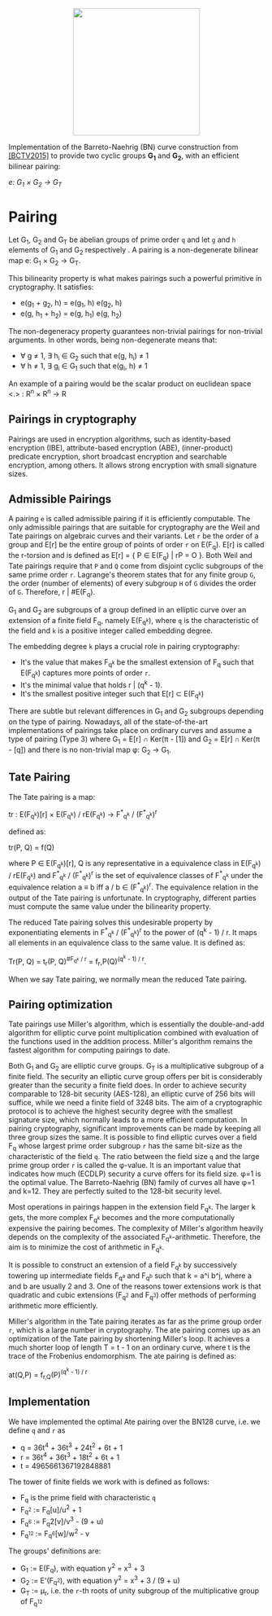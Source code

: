 <p align="center">
  <a href="http://www.adjoint.io"><img src="https://www.adjoint.io/assets/img/adjoint-logo@2x.png" width="250"/></a>
</p>


Implementation of the Barreto-Naehrig (BN) curve construction from
[[BCTV2015]](https://eprint.iacr.org/2013/879.pdf) to provide two cyclic groups
**G<sub>1</sub>** and **G<sub>2</sub>**, with an efficient bilinear pairing:

*e: G<sub>1</sub> × G<sub>2</sub> → G<sub>T</sub>*

# Pairing

Let G<sub>1</sub>, G<sub>2</sub> and G<sub>T</sub> be abelian groups of prime order `q` and let `g` and `h` elements of G<sub>1</sub> and G<sub>2</sub> respectively . A pairing is a non-degenerate bilinear map e: G<sub>1</sub> × G<sub>2</sub> → G<sub>T</sub>.

This bilinearity property is what makes pairings such a powerful primitive in cryptography. It satisfies:
- e(g<sub>1</sub> + g<sub>2</sub>, h) = e(g<sub>1</sub>, h) e(g<sub>2</sub>, h)
- e(g, h<sub>1</sub> + h<sub>2</sub>) = e(g, h<sub>1</sub>) e(g, h<sub>2</sub>)


The non-degeneracy property guarantees non-trivial pairings for non-trivial arguments. In other words, being non-degenerate means that:
- ∀ g ≠ 1, ∃ h<sub>i</sub> ∈ G<sub>2</sub> such that e(g, h<sub>i</sub>) ≠ 1
- ∀ h ≠ 1, ∃ g<sub>i</sub> ∈ G<sub>1</sub> such that e(g<sub>i</sub>, h) ≠ 1

An example of a pairing would be the scalar product on euclidean space <.> : R<sup>n</sup> × R<sup>n</sup> → R

## Pairings in cryptography

Pairings are used in encryption algorithms, such as identity-based encryption (IBE), attribute-based encryption (ABE), (inner-product) predicate encryption, short broadcast encryption and searchable encryption, among others. It allows strong encryption with small signature sizes.

## Admissible Pairings

A pairing `e` is called admissible pairing if it is efficiently computable. The only admissible pairings that are suitable for cryptography are the Weil and Tate pairings on algebraic curves and their variants. Let `r` be the order of a group and E[r] be the entire group of points of order `r` on E(F<sub>q</sub>). E[r] is called the r-torsion and is defined as E[r] = { P ∈ E(F<sub>q</sub>) | rP = O }. Both Weil and Tate pairings require that `P` and `Q` come from disjoint cyclic subgroups of the same prime order `r`. Lagrange's theorem states that for any finite group `G`, the order (number of elements) of every subgroup `H` of `G` divides the order of `G`. Therefore, r | #E(F<sub>q</sub>).

G<sub>1</sub> and G<sub>2</sub> are subgroups of a group defined in an elliptic curve over an extension of a finite field F<sub>q</sub>, namely E(F<sub>q<sup>k</sup></sub>), where `q` is the characteristic of the field and `k` is a positive integer called embedding degree.

The embedding degree `k` plays a crucial role in pairing cryptography:
- It's the value that makes  F<sub>q<sup>k</sup></sub> be the smallest extension of F<sub>q</sub> such that E(F<sub>q<sup>k</sup></sub>) captures more points of order `r`.
- It's the minimal value that holds r | (q<sup>k</sup> - 1).
- It's the smallest positive integer such that E[r] ⊂ E(F<sub>q<sup>k</sup></sub>)

There are subtle but relevant differences in G<sub>1</sub> and G<sub>2</sub> subgroups depending on the type of pairing. Nowadays, all of the state-of-the-art implementations of pairings take place on ordinary curves and assume a type of pairing (Type 3) where G<sub>1</sub> = E[r] ∩ Ker(π - [1]) and G<sub>2</sub> = E[r] ∩ Ker(π - [q]) and there is no non-trivial map φ: G<sub>2</sub> → G<sub>1</sub>.

## Tate Pairing

The Tate pairing is a map:

tr : E(F<sub>q<sup>k</sup></sub>)[r] × E(F<sub>q<sup>k</sup></sub>) / rE(F<sub>q<sup>k</sup></sub>) → F<sup>&ast;</sup><sub>q<sup>k</sup></sub> / (F<sup>&ast;</sup><sub>q<sup>k</sup></sub>)<sup>r</sup>

defined as:

tr(P, Q) = f(Q)

where P ∈ E(F<sub>q<sup>k</sup></sub>)[r], Q is any representative in a equivalence class in E(F<sub>q<sup>k</sup></sub>) / rE(F<sub>q<sup>k</sup></sub>) and F<sup>&ast;</sup><sub>q<sup>k</sup></sub> / (F<sup>&ast;</sup><sub>q<sup>k</sup></sub>)<sup>r</sup> is the set of equivalence classes of F<sup>&ast;</sup><sub>q<sup>k</sup></sub> under the equivalence relation a ≡ b iff a / b ∈ (F<sup>&ast;</sup><sub>q<sup>k</sup></sub>)<sup>r</sup>. The equivalence relation in the output of the Tate pairing is unfortunate. In cryptography, different parties must compute the same value under the bilinearity property.

The reduced Tate pairing solves this undesirable property by exponentiating elements in F<sup>&ast;</sup><sub>q<sup>k</sup></sub> / (F<sup>&ast;</sup><sub>q<sup>k</sup></sub>)<sup>r</sup> to the power of (q<sup>k</sup> - 1) / r. It maps all elements in an equivalence class to the same value. It is defined as:

Tr(P, Q) = t<sub>r</sub>(P, Q)<sup>#F<sub>q<sup>k</sup></sub> / r</sup> = f<sub>r</sub>,P(Q)<sup>(q<sup>k</sup> - 1) / r</sup>.

When we say Tate pairing, we normally mean the reduced Tate pairing.

## Pairing optimization

Tate pairings use Miller's algorithm, which is essentially the double-and-add algorithm for elliptic curve point multiplication combined with evaluation of the functions used in the addition process. Miller's algorithm remains the fastest algorithm for computing pairings to date.

Both G<sub>1</sub> and G<sub>2</sub> are elliptic curve groups. G<sub>T</sub> is a multiplicative subgroup of a finite field. The security an elliptic curve group offers per bit is considerably greater than the security a finite field does. In order to achieve security comparable to 128-bit security (AES-128), an elliptic curve of 256 bits will suffice, while we need a finite field of 3248 bits. The aim of a cryptographic protocol is to achieve the highest security degree with the smallest signature size, which normally leads to a more efficient computation. In pairing cryptography, significant improvements can be made by keeping all three group sizes the same. It is possible to find elliptic curves over a field F<sub>q</sub> whose largest prime order subgroup `r` has the same bit-size as the characteristic of the field `q`. The ratio between the field size `q` and the large prime group order `r` is called the φ-value. It is an important value that indicates how much (ECDLP) security a curve offers for its field size. φ=1 is the optimal value. The Barreto-Naehrig (BN) family of curves all have φ=1 and k=12. They are perfectly suited to the 128-bit security level.

Most operations in pairings happen in the extension field F<sub>q<sup>k</sup></sub>. The larger k gets, the more complex F<sub>q<sup>k</sup></sub> becomes and the more computationally expensive the pairing becomes. The complexity of Miller's algorithm heavily depends on the complexity of the associated F<sub>q<sup>k</sup></sub>-arithmetic. Therefore, the aim is to minimize the cost of arithmetic in F<sub>q<sup>k</sup></sub>.

It is possible to construct an extension of a field F<sub>q<sup>k</sup></sub> by successively towering up intermediate fields F<sub>q<sup>a</sup></sub> and F<sub>q<sup>b</sup></sub> such that k = a^i b^j, where a and b are usually 2 and 3. One of the reasons tower extensions work is that quadratic and cubic extensions (F<sub>q<sup>2</sup></sub> and F<sub>q<sup>3</sup></sub>) offer methods of performing arithmetic more efficiently.

Miller's algorithm in the Tate pairing iterates as far as the prime group order `r`, which is a large number in cryptography. The ate pairing comes up as an optimization of the Tate pairing by shortening Miller's loop. It achieves a much shorter loop of length T = t - 1 on an ordinary curve, where t is the trace of the Frobenius endomorphism. The ate pairing is defined as:

at(Q,P) = f<sub>r,Q</sub>(P)<sup>(q<sup>k</sup> - 1) / r</sup>

## Implementation

We have implemented the optimal Ate pairing over the BN128 curve, i.e. we define `q` and `r` as

 * q = 36t<sup>4</sup> + 36t<sup>3</sup> + 24t<sup>2</sup> + 6t + 1
 * r = 36t<sup>4</sup> + 36t<sup>3</sup> + 18t<sup>2</sup> + 6t + 1
 * t = 4965661367192848881

The tower of finite fields we work with is defined as follows:

 * F<sub>q</sub> is the prime field with characteristic `q`
 * F<sub>q<sup>2</sup></sub> := F<sub>q</sub>[u]/u<sup>2</sup> + 1
 * F<sub>q<sup>6</sup></sub> := F<sub>q<sup></sub>2</sup>[v]/v<sup>3</sup> - (9 + u)
 * F<sub>q<sup>12</sup></sub> := F<sub>q<sup>6</sup></sub>[w]/w<sup>2</sup> - v

The groups' definitions are:

 * G<sub>1</sub> := E(F<sub>q</sub>), with equation y<sup>2</sup> = x<sup>3</sup> + 3
 * G<sub>2</sub> := E'(F<sub>q<sup>2</sup></sub>), with equation y<sup>2</sup> = x<sup>3</sup> + 3 / (9 + u)
 * G<sub>T</sub> := μ<sub>r</sub>, i.e. the `r`-th roots of unity subgroup of the multiplicative group of F<sub>q<sup>12</sup></sub>
